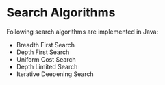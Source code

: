 # Search Algorithms
Following search algorithms are implemented in Java:
 - Breadth First Search
 - Depth First Search
 - Uniform Cost Search
 - Depth Limited Search
 - Iterative Deepening Search
